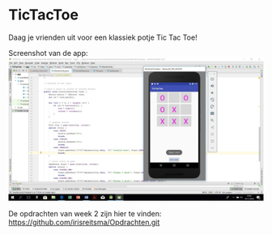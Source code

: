# TicTacToe

Daag je vrienden uit voor een klassiek potje Tic Tac Toe!

Screenshot van de app: 
![alt text](https://github.com/irisreitsma/TicTacToe/blob/master/SC-tictactoe.jpg)

De opdrachten van week 2 zijn hier te vinden: https://github.com/irisreitsma/Opdrachten.git
